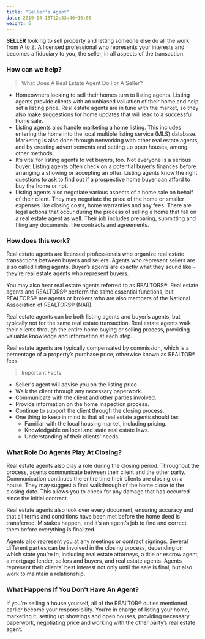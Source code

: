 ```yaml
---
title: "Seller's Agent"
date: 2019-04-18T12:33:46+10:00
weight: 6
---
```


**SELLER** looking to sell property and letting someone else do all the work from A to Z. A licensed professional who represents your interests and becomes a fiduciary to you, the seller, in all aspects of the transaction.

### How can we help?

> What Does A Real Estate Agent Do For A Seller?
- Homeowners looking to sell their homes turn to listing agents. Listing agents provide clients with an unbiased valuation of their home and help set a listing price. Real estate agents are in tune with the market, so they also make suggestions for home updates that will lead to a successful home sale.
- Listing agents also handle marketing a home listing. This includes entering the home into the local multiple listing service (MLS) database. Marketing is also done through networking with other real estate agents, and by creating advertisements and setting up open houses, among other methods.
- It’s vital for listing agents to vet buyers, too. Not everyone is a serious buyer. Listing agents often check on a potential buyer’s finances before arranging a showing or accepting an offer. Listing agents know the right questions to ask to find out if a prospective home buyer can afford to buy the home or not.
- Listing agents also negotiate various aspects of a home sale on behalf of their client. They may negotiate the price of the home or smaller expenses like closing costs, home warranties and any fees. There are legal actions that occur during the process of selling a home that fall on a real estate agent as well. Their job includes preparing, submitting and filing any documents, like contracts and agreements.

### How does this work?
Real estate agents are licensed professionals who organize real estate transactions between buyers and sellers. Agents who represent sellers are also called listing agents. Buyer’s agents are exactly what they sound like – they’re real estate agents who represent buyers.

You may also hear real estate agents referred to as REALTORS®. Real estate agents and REALTORS® perform the same essential functions, but REALTORS® are agents or brokers who are also members of the National Association of REALTORS® (NAR).

Real estate agents can be both listing agents and buyer’s agents, but typically not for the same real estate transaction. Real estate agents walk their clients through the entire home buying or selling process, providing valuable knowledge and information at each step.

Real estate agents are typically compensated by commission, which is a percentage of a property’s purchase price, otherwise known as REALTOR® fees.

> Important Facts:
- Seller's agent will advise you on the listing price.
- Walk the client through any necessary paperwork.
- Communicate with the client and other parties involved.
- Provide information on the home inspection process.
- Continue to support the client through the closing process.
- One thing to keep in mind is that all real estate agents should be:
  - Familiar with the local housing market, including pricing.
  - Knowledgable on local and state real estate laws.
  - Understanding of their clients' needs.

### What Role Do Agents Play At Closing?
Real estate agents also play a role during the closing period. Throughout the process, agents communicate between their client and the other party. Communication continues the entire time their clients are closing on a house. They may suggest a final walkthrough of the home close to the closing date. This allows you to check for any damage that has occurred since the initial contract.

Real estate agents also look over every document, ensuring accuracy and that all terms and conditions have been met before the home deed is transferred. Mistakes happen, and it’s an agent’s job to find and correct them before everything is finalized.

Agents also represent you at any meetings or contract signings. Several different parties can be involved in the closing process, depending on which state you’re in, including real estate attorneys, a title or escrow agent, a mortgage lender, sellers and buyers, and real estate agents. Agents represent their clients’ best interest not only until the sale is final, but also work to maintain a relationship.

### What Happens If You Don't Have An Agent?
If you’re selling a house yourself, all of the REALTOR® duties mentioned earlier become your responsibility. You’re in charge of listing your home, marketing it, setting up showings and open houses, providing necessary paperwork, negotiating price and working with the other party’s real estate agent.